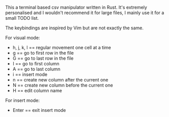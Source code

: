 This a terminal based csv manipulator written in Rust. It's extremely personalised and I wouldn't recommend it for large files, I mainly use it for a small TODO list.

The keybindings are inspired by Vim but are not exactly the same.

For visual mode:
- h, j, k, l == regular movement one cell at a time
- g == go to first row in the file
- G == go to last row in the file
- I == go to first column
- A == go to last column
- i == insert mode
- n == create new column after the current one
- N == create new column before the current one
- H == edit column name

For insert mode:
- Enter == exit insert mode
